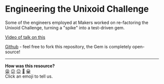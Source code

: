 # Engineering the Unixoid Challenge

Some of the engineers employed at Makers worked on re-factoring the Unixoid Challenge, turning a "spike" into a test-driven gem.

[Video of talk on this](https://www.youtube.com/watch?v=pSwWowBmyG0)

[Github](https://github.com/makersacademy/unixoid-challenge) - feel free to fork this repository, the Gem is completely open-source!

<!-- BEGIN GENERATED SECTION DO NOT EDIT -->

---

**How was this resource?**  
[😫](https://airtable.com/shrUJ3t7KLMqVRFKR?prefill_Repository=course&prefill_File=pills/engineering_unixoid_challenge.md&prefill_Sentiment=😫) [😕](https://airtable.com/shrUJ3t7KLMqVRFKR?prefill_Repository=course&prefill_File=pills/engineering_unixoid_challenge.md&prefill_Sentiment=😕) [😐](https://airtable.com/shrUJ3t7KLMqVRFKR?prefill_Repository=course&prefill_File=pills/engineering_unixoid_challenge.md&prefill_Sentiment=😐) [🙂](https://airtable.com/shrUJ3t7KLMqVRFKR?prefill_Repository=course&prefill_File=pills/engineering_unixoid_challenge.md&prefill_Sentiment=🙂) [😀](https://airtable.com/shrUJ3t7KLMqVRFKR?prefill_Repository=course&prefill_File=pills/engineering_unixoid_challenge.md&prefill_Sentiment=😀)  
Click an emoji to tell us.

<!-- END GENERATED SECTION DO NOT EDIT -->
